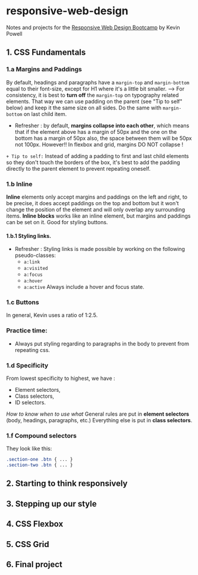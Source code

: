 # responsive-web-design
Notes and projects for the [Responsive Web Design Bootcamp](https://scrimba.com/course/gresponsive/) by Kevin Powell

## 1. CSS Fundamentals
### 1.a Margins and Paddings
By default, headings and paragraphs have a `margin-top` and `margin-bottom` equal to their font-size, except for H1 where it's a little bit smaller. 
--> For consistency, it is best to **turn off** the `margin-top` on typography related elements. That way we can use padding on the parent (see "Tip to self" below) and keep it the same size on all sides. Do the same with `margin-bottom` on last child item.
- Refresher : by default, **margins collapse into each other**, which means that if the element above has a margin of 50px and the one on the bottom has a margin of 50px also, the space between them will be 50px not 100px. However!! In flexbox and grid, margins DO NOT collapse !

`+ Tip to self:` Instead of adding a padding to first and last child elements so they don't touch the borders of the box, it's best to add the padding directly to the parent element to prevent repeating oneself.

### 1.b Inline

**Inline** elements only accept margins and paddings on the left and right, to be precise, it does accept paddings on the top and bottom but it won't change the position of the element and will only overlap any surrounding items.
**Inline blocks** works like an inline element, but margins and paddings can be set on it. Good for styling buttons.
 
#### 1.b.1 Styling links.
- Refresher : Styling links is made possible by working on the following pseudo-classes:
  - `a:link`
  - `a:visited`
  - `a:focus`
  - `a:hover`
  - `a:active`
Always include a hover and focus state.

### 1.c Buttons
In general, Kevin uses a ratio of 1:2.5.

### Practice time:
- Always put styling regarding to paragraphs in the body to prevent from repeating css.

### 1.d Specificity
From lowest specificity to highest, we have :
- Element selectors,
- Class selectors,
- ID selectors.

*How to know when to use what*
General rules are put in **element selectors** (body, headings, paragraphs, etc.)
Everything else is put in **class selectors**.

### 1.f Compound selectors

They look like this:
```css
.section-one .btn { ... }
.section-two .btn { ... }
```

## 2. Starting to think responsively
## 3. Stepping up our style
## 4. CSS Flexbox
## 5. CSS Grid
## 6. Final project
